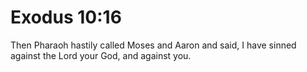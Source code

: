 # Exodus 10:16

Then Pharaoh hastily called Moses and Aaron and said, I have sinned against the Lord your God, and against you.
